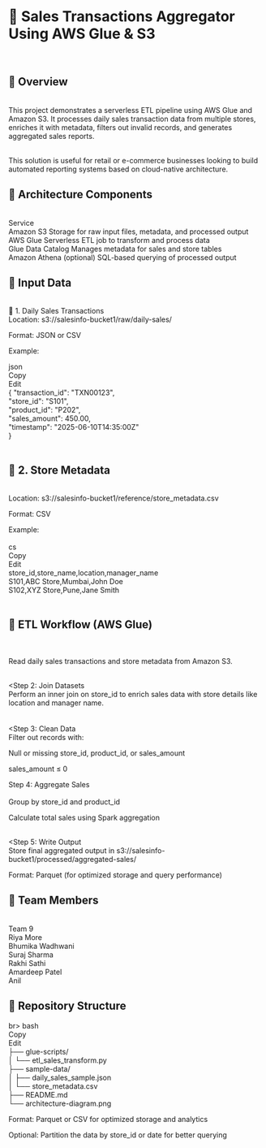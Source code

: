 <h1>🧾 Sales Transactions Aggregator Using AWS Glue & S3</h1><br>
<h2>📌 Overview</h2><br>
This project demonstrates a serverless ETL pipeline using AWS Glue and Amazon S3. It processes daily sales transaction data from multiple stores, enriches it with metadata, filters out invalid records, and generates aggregated sales reports.<br><br>

This solution is useful for retail or e-commerce businesses looking to build automated reporting systems based on cloud-native architecture.<br>

<h2>🧱 Architecture Components</h2><br>
Service	<br>
Amazon S3	Storage for raw input files, metadata, and processed output<br>
AWS Glue	Serverless ETL job to transform and process data<br>
Glue Data Catalog	Manages metadata for sales and store tables<br>
Amazon Athena (optional)	SQL-based querying of processed output<br>

<h2>📂 Input Data</h2><br>
🛒 1. Daily Sales Transactions<br>
Location: s3://salesinfo-bucket1/raw/daily-sales/<br>

Format: JSON or CSV<br>

Example:<br>

json<br>
Copy<br>
Edit<br>
{
  "transaction_id": "TXN00123",<br>
  "store_id": "S101",<br>
  "product_id": "P202",<br>
  "sales_amount": 450.00,<br>
  "timestamp": "2025-06-10T14:35:00Z"<br>
}<br><br>
<h2>🏬 2. Store Metadata</h2><br>
Location: s3://salesinfo-bucket1/reference/store_metadata.csv<br>

Format: CSV<br>

Example:<br>
<br>
cs<br>
Copy<br>
Edit<br>
store_id,store_name,location,manager_name<br>
S101,ABC Store,Mumbai,John Doe<br>
S102,XYZ Store,Pune,Jane Smith<br><br>
<h2>🔄 ETL Workflow (AWS Glue)</h2><br><br>
<Step 1: Load Data<br>
Read daily sales transactions and store metadata from Amazon S3.<br><br>

<Step 2: Join Datasets<br>
Perform an inner join on store_id to enrich sales data with store details like location and manager name.<br>
<br><br>
<Step 3: Clean Data<br>
Filter out records with:<br>

Null or missing store_id, product_id, or sales_amount<br>

sales_amount ≤ 0<br>

Step 4: Aggregate Sales<br><br>
Group by store_id and product_id<br>

Calculate total sales using Spark aggregation<br><br>

<Step 5: Write Output<br>
Store final aggregated output in s3://salesinfo-bucket1/processed/aggregated-sales/<br>

Format: Parquet (for optimized storage and query performance)<br>

<h2>👥 Team Members</h2><br>
Team 9<br>
Riya More<br>
Bhumika Wadhwani<br>
Suraj Sharma<br>
Rakhi Sathi<br>
Amardeep Patel<br>
Anil <br>

<h2>📁 Repository Structure</h2>br>
bash<br>
Copy<br>
Edit<br>
├── glue-scripts/<br>
│   └── etl_sales_transform.py <br>     
├── sample-data/<br>
│   ├── daily_sales_sample.json<br>
│   └── store_metadata.csv<br>
├── README.md<br>                     
└── architecture-diagram.png<br>         


Format: Parquet or CSV for optimized storage and analytics

Optional: Partition the data by store_id or date for better querying
